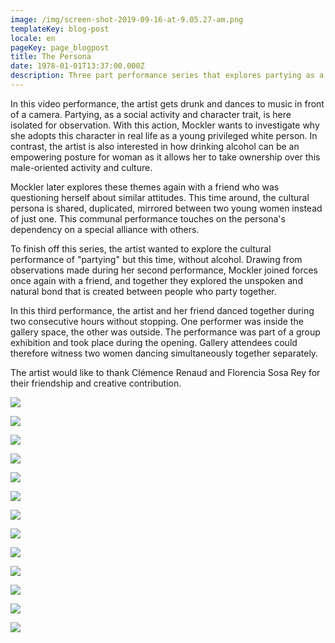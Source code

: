 ```yaml
---
image: /img/screen-shot-2019-09-16-at-9.05.27-am.png
templateKey: blog-post
locale: en
pageKey: page_blogpost
title: The Persona
date: 1978-01-01T13:37:00.000Z
description: Three part performance series that explores partying as a persona
---
```

In this video performance, the artist gets drunk and dances to music in front of a camera. Partying, as a social activity and character trait, is here isolated for observation. With this action, Mockler wants to investigate why she adopts this character in real life as a young privileged white person. In contrast, the artist is also interested in how drinking alcohol can be an empowering posture for woman as it allows her to take ownership over this male-oriented activity and culture.

Mockler later explores these themes again with a friend who was questioning herself about similar attitudes. This time around, the cultural persona is shared, duplicated, mirrored between two young women instead of just one. This communal performance touches on the persona's dependency on a special alliance with others. 

To finish off this series, the artist wanted to explore the cultural performance of "partying" but this time, without alcohol. Drawing from observations made during her second performance, Mockler joined forces once again with a friend, and together they explored the unspoken and natural bond that is created between people who party together. 

In this third performance, the artist and her friend danced together during two consecutive hours without stopping. One performer was inside the gallery space, the other was outside. The performance was part of a group exhibition and took place during the opening. Gallery attendees could therefore witness two women dancing simultaneously together separately. 

The artist would like to thank Clémence Renaud and Florencia Sosa Rey for their friendship and creative contribution. 

![](/img/screen-shot-2019-09-24-at-10.44.11-am.png)

![](/img/screen-shot-2019-09-24-at-10.38.52-am.png)

![](/img/screen-shot-2019-09-24-at-10.39.15-am.png)

![](/img/screen-shot-2019-09-24-at-10.36.50-am.png)

![](/img/screen-shot-2019-09-24-at-10.51.27-am.png)

![](/img/screen-shot-2019-09-24-at-10.51.36-am.png)

![](/img/screen-shot-2019-09-24-at-10.51.46-am.png)

![](/img/screen-shot-2019-09-24-at-10.52.46-am.png)

![](/img/screen-shot-2019-09-24-at-10.54.01-am.png)

![](/img/mg_0207-copy.jpg)

![](/img/screen-shot-2013-10-16-at-4.55.50-pm.png)

![](/img/screen-shot-2013-10-17-at-3.48.39-pm.png)

![](/img/screen-shot-2013-10-16-at-4.54.57-pm.png)
